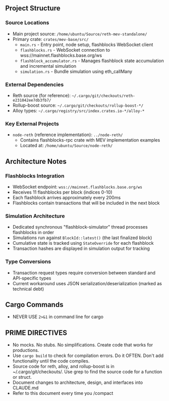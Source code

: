 ## Project Structure

### Source Locations
- Main project source: `/home/ubuntu/Source/reth-mev-standalone/`
- Primary crate: `crates/mev-base/src/`
  - `main.rs` - Entry point, node setup, flashblocks WebSocket client
  - `flashblocks.rs` - WebSocket connection to wss://mainnet.flashblocks.base.org/ws
  - `flashblock_accumulator.rs` - Manages flashblock state accumulation and incremental simulation
  - `simulation.rs` - Bundle simulation using eth_callMany

### External Dependencies
- Reth source (for reference): `~/.cargo/git/checkouts/reth-e231042ee7db3fb7/`
- Rollup-boost source: `~/.cargo/git/checkouts/rollup-boost-*/`
- Alloy types: `~/.cargo/registry/src/index.crates.io-*/alloy-*`

### Key External Projects
- `node-reth` (reference implementation): `../node-reth/`
  - Contains flashblocks-rpc crate with MEV implementation examples
  - Located at: `/home/ubuntu/Source/node-reth/`

## Architecture Notes

### Flashblocks Integration
- WebSocket endpoint: `wss://mainnet.flashblocks.base.org/ws`
- Receives 11 flashblocks per block (indices 0-10)
- Each flashblock arrives approximately every 200ms
- Flashblocks contain transactions that will be included in the next block

### Simulation Architecture
- Dedicated synchronous "flashblock-simulator" thread processes flashblocks in order
- Simulations run against `BlockId::latest()` (the last finalized block)
- Cumulative state is tracked using `StateOverride` for each flashblock
- Transaction hashes are displayed in simulation output for tracking

### Type Conversions
- Transaction request types require conversion between standard and API-specific types
- Current workaround uses JSON serialization/deserialization (marked as technical debt)

## Cargo Commands

- NEVER USE `2>&1` in command line for cargo

## PRIME DIRECTIVES
- No mocks. No stubs. No simplifications. Create code that works for productions.
- Use `cargo build` to check for compilation errors. Do it OFTEN. Don't add functionality until the code compiles.
- Source code for reth, alloy, and rollup-boost is in ~/.cargo/git/checkouts/.  Use grep to find the source code for a function or struct.
- Document changes to architecture, design, and interfaces into CLAUDE.md
- Refer to this document every time you /compact

